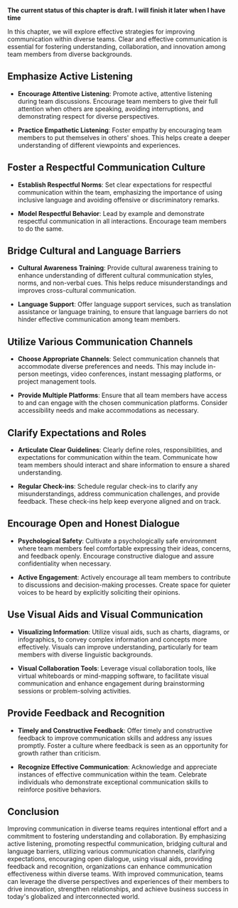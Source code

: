 **The current status of this chapter is draft. I will finish it later when I have time**

In this chapter, we will explore effective strategies for improving communication within diverse teams. Clear and effective communication is essential for fostering understanding, collaboration, and innovation among team members from diverse backgrounds.

Emphasize Active Listening
--------------------------

* **Encourage Attentive Listening**: Promote active, attentive listening during team discussions. Encourage team members to give their full attention when others are speaking, avoiding interruptions, and demonstrating respect for diverse perspectives.

* **Practice Empathetic Listening**: Foster empathy by encouraging team members to put themselves in others' shoes. This helps create a deeper understanding of different viewpoints and experiences.

Foster a Respectful Communication Culture
-----------------------------------------

* **Establish Respectful Norms**: Set clear expectations for respectful communication within the team, emphasizing the importance of using inclusive language and avoiding offensive or discriminatory remarks.

* **Model Respectful Behavior**: Lead by example and demonstrate respectful communication in all interactions. Encourage team members to do the same.

Bridge Cultural and Language Barriers
-------------------------------------

* **Cultural Awareness Training**: Provide cultural awareness training to enhance understanding of different cultural communication styles, norms, and non-verbal cues. This helps reduce misunderstandings and improves cross-cultural communication.

* **Language Support**: Offer language support services, such as translation assistance or language training, to ensure that language barriers do not hinder effective communication among team members.

Utilize Various Communication Channels
--------------------------------------

* **Choose Appropriate Channels**: Select communication channels that accommodate diverse preferences and needs. This may include in-person meetings, video conferences, instant messaging platforms, or project management tools.

* **Provide Multiple Platforms**: Ensure that all team members have access to and can engage with the chosen communication platforms. Consider accessibility needs and make accommodations as necessary.

Clarify Expectations and Roles
------------------------------

* **Articulate Clear Guidelines**: Clearly define roles, responsibilities, and expectations for communication within the team. Communicate how team members should interact and share information to ensure a shared understanding.

* **Regular Check-ins**: Schedule regular check-ins to clarify any misunderstandings, address communication challenges, and provide feedback. These check-ins help keep everyone aligned and on track.

Encourage Open and Honest Dialogue
----------------------------------

* **Psychological Safety**: Cultivate a psychologically safe environment where team members feel comfortable expressing their ideas, concerns, and feedback openly. Encourage constructive dialogue and assure confidentiality when necessary.

* **Active Engagement**: Actively encourage all team members to contribute to discussions and decision-making processes. Create space for quieter voices to be heard by explicitly soliciting their opinions.

Use Visual Aids and Visual Communication
----------------------------------------

* **Visualizing Information**: Utilize visual aids, such as charts, diagrams, or infographics, to convey complex information and concepts more effectively. Visuals can improve understanding, particularly for team members with diverse linguistic backgrounds.

* **Visual Collaboration Tools**: Leverage visual collaboration tools, like virtual whiteboards or mind-mapping software, to facilitate visual communication and enhance engagement during brainstorming sessions or problem-solving activities.

Provide Feedback and Recognition
--------------------------------

* **Timely and Constructive Feedback**: Offer timely and constructive feedback to improve communication skills and address any issues promptly. Foster a culture where feedback is seen as an opportunity for growth rather than criticism.

* **Recognize Effective Communication**: Acknowledge and appreciate instances of effective communication within the team. Celebrate individuals who demonstrate exceptional communication skills to reinforce positive behaviors.

Conclusion
----------

Improving communication in diverse teams requires intentional effort and a commitment to fostering understanding and collaboration. By emphasizing active listening, promoting respectful communication, bridging cultural and language barriers, utilizing various communication channels, clarifying expectations, encouraging open dialogue, using visual aids, providing feedback and recognition, organizations can enhance communication effectiveness within diverse teams. With improved communication, teams can leverage the diverse perspectives and experiences of their members to drive innovation, strengthen relationships, and achieve business success in today's globalized and interconnected world.
